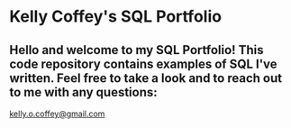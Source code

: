 # Kelly Coffey's SQL Portfolio

## Hello and welcome to my SQL Portfolio! This code repository contains examples of SQL I've written. Feel free to take a look and to reach out to me with any questions:
kelly.o.coffey@gmail.com 
